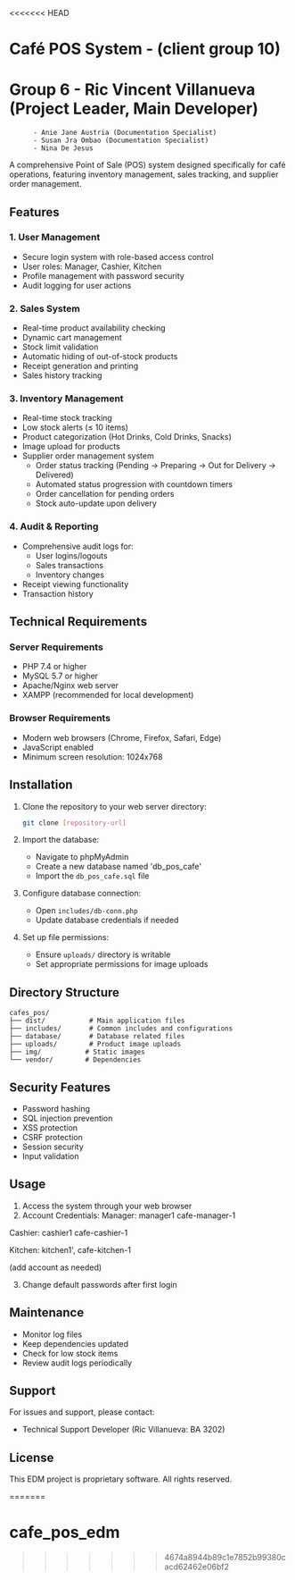 <<<<<<< HEAD
# Café POS System - (client group 10)
# Group 6 - Ric Vincent Villanueva (Project Leader, Main Developer)
          - Anie Jane Austria (Documentation Specialist)
          - Susan Jra Ombao (Documentation Specialist)
          - Nina De Jesus


A comprehensive Point of Sale (POS) system designed specifically for café operations, featuring inventory management, sales tracking, and supplier order management.

## Features

### 1. User Management
- Secure login system with role-based access control
- User roles: Manager, Cashier, Kitchen
- Profile management with password security
- Audit logging for user actions

### 2. Sales System
- Real-time product availability checking
- Dynamic cart management
- Stock limit validation
- Automatic hiding of out-of-stock products
- Receipt generation and printing
- Sales history tracking

### 3. Inventory Management
- Real-time stock tracking
- Low stock alerts (≤ 10 items)
- Product categorization (Hot Drinks, Cold Drinks, Snacks)
- Image upload for products
- Supplier order management system
  * Order status tracking (Pending → Preparing → Out for Delivery → Delivered)
  * Automated status progression with countdown timers
  * Order cancellation for pending orders
  * Stock auto-update upon delivery

### 4. Audit & Reporting
- Comprehensive audit logs for:
  * User logins/logouts
  * Sales transactions
  * Inventory changes
- Receipt viewing functionality
- Transaction history

## Technical Requirements

### Server Requirements
- PHP 7.4 or higher
- MySQL 5.7 or higher
- Apache/Nginx web server
- XAMPP (recommended for local development)

### Browser Requirements
- Modern web browsers (Chrome, Firefox, Safari, Edge)
- JavaScript enabled
- Minimum screen resolution: 1024x768

## Installation

1. Clone the repository to your web server directory:
   ```bash
   git clone [repository-url]
   ```

2. Import the database:
   - Navigate to phpMyAdmin
   - Create a new database named 'db_pos_cafe'
   - Import the `db_pos_cafe.sql` file

3. Configure database connection:
   - Open `includes/db-conn.php`
   - Update database credentials if needed

4. Set up file permissions:
   - Ensure `uploads/` directory is writable
   - Set appropriate permissions for image uploads

## Directory Structure

```
cafes_pos/
├── dist/           # Main application files
├── includes/       # Common includes and configurations
├── database/       # Database related files
├── uploads/        # Product image uploads
├── img/           # Static images
└── vendor/        # Dependencies
```

## Security Features

- Password hashing
- SQL injection prevention
- XSS protection
- CSRF protection
- Session security
- Input validation

## Usage

1. Access the system through your web browser
2. Account Credentials:
Manager:
manager1 cafe-manager-1

Cashier:
cashier1 cafe-cashier-1

Kitchen:
kitchen1', cafe-kitchen-1

(add account as needed)

3. Change default passwords after first login

## Maintenance

- Monitor log files
- Keep dependencies updated
- Check for low stock items
- Review audit logs periodically

## Support

For issues and support, please contact:
- Technical Support Developer (Ric Villanueva: BA 3202)

## License

This EDM project is proprietary software. All rights reserved.

=======
# cafe_pos_edm
>>>>>>> 4674a8944b89c1e7852b99380cacd62462e06bf2
